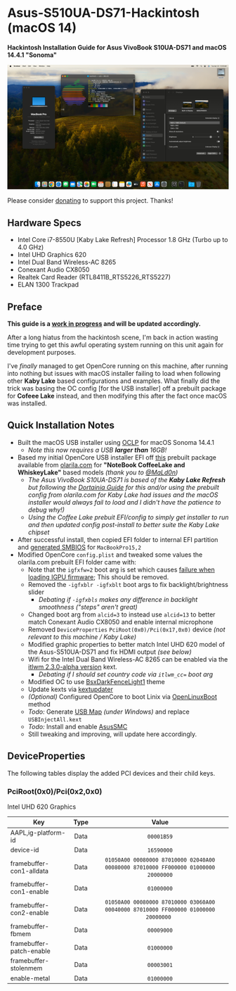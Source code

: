 

# Asus-S510UA-DS71-Hackintosh (macOS 14)
**Hackintosh Installation Guide for Asus VivoBook S10UA-DS71 and macOS 14.4.1 "Sonoma"**
<p align="center" style="margin:0 auto !important;text-align:center !important;"><img src="Images/Asus-S510UA-DS71-Hackintosh-14.4.1.png"></p>

Please consider [donating](https://paypal.me/djouija) to support this project. Thanks!

## Hardware Specs
- Intel Core i7-8550U [Kaby Lake Refresh] Processor 1.8 GHz (Turbo up to 4.0 GHz)
- Intel UHD Graphics 620
- Intel Dual Band Wireless-AC 8265
- Conexant Audio CX8050
- Realtek Card Reader (RTL8411B_RTS5226_RTS5227)
- ELAN 1300 Trackpad

## Preface
**This guide is a <u>work in progress</u> and will be updated accordingly.**

After a long hiatus from the hackintosh scene, I'm back in action wasting time trying to get this awful operating system running on this unit again for development purposes.

I've _finally_ managed to get OpenCore running on this machine, after running into nothing but issues with macOS installer failing to load when following other **Kaby Lake** based configurations and examples.  What finally did the trick was basing the OC config [for the USB installer] off a prebuilt package for **Cofeee Lake** instead, and then modifying this after the fact once macOS was installed.

## Quick Installation Notes

- Built the macOS USB installer using [OCLP](https://dortania.github.io/OpenCore-Legacy-Patcher/INSTALLER.html) for macOS Sonoma 14.4.1
	-  _Note this now requires a USB **larger than** 16GB!_
- Based my initial OpenCore USB installer EFI off [this](https://olarila.com/files/OPENCORE1/EFI.Opencore.NoteBook.Coffee.Lake.Whiskey.Lake.zip) prebuilt package available from [olarila.com](https://www.olarila.com/topic/5676-hackintosh-efi-folder-with-clover-and-opencore/) for **"NoteBook CoffeeLake and WhiskeyLake"** based models  _(thank you to [@MaLd0n](https://github.com/MaLd0n))_
	- _The Asus VivoBook S10UA-DS71 is based of the **Kaby Lake Refresh** but following the [Dortainia Guide](https://dortania.github.io/OpenCore-Install-Guide/config-laptop.plist/kaby-lake.html) for this and/or using the prebuilt config from olarila.com for Kaby Lake had issues and the macOS installer would always fail to load and I didn't have the patience to debug why!)_
	- _Using the Coffee Lake prebuit EFI/config to simply get installer to run and then updated config post-install to better suite the Kaby Lake chipset_
- After successful install, then copied EFI folder to internal EFI partition and [generated SMBIOS](https://github.com/corpnewt/GenSMBIOS) for `MacBookPro15,2`
- Modified OpenCore `config.plist` and tweaked some values the olarila.com prebuilt EFI folder came with: 
	- Note that the `igfxfw=2` boot arg is set which causes [ failure when loading IGPU firmware](https://elitemacx86.com/threads/how-to-improve-igpu-performance-intel-graphics-on-macos.1059/); This should be removed.
	- Removed the `-igfxblr -igfxblt` boot args to fix backlight/brightness slider
		- _Debating if `-igfxbls` makes any difference in backlight smoothness ("steps" aren't great)_
	- Changed boot arg from `alcid=3` to instead use `alcid=13` to better match Conexant Audio CX8050 and enable internal microphone
	- Removed `DeviceProperties` `PciRoot(0x0)/Pci(0x17,0x0)` device _(not relevant to this machine / Kaby Lake)_
	- Modified graphic properties to better match Intel UHD 620 model of the Asus-S510UA-DS71 and fix HDMI output _(see below)_
	- Wifi for the Intel Dual Band Wireless-AC 8265 can be enabled via the [itlwm 2.3.0-alpha version](https://github.com/OpenIntelWireless/itlwm/releases/tag/v2.3.0-alpha) kext.
		- _Debating if I should set country code via `itlwm_cc=` boot arg_
	- Modified OC to use [BsxDarkFenceLight1](https://github.com/blackosx/BsxDarkFenceLight1) theme
	- Update kexts via [kextupdater](https://github.com/MacThings/kextupdater)
	- _(Optional)_ Configured OpenCore to boot Linix via [OpenLinuxBoot](OpenLinuxBoot) method
	- _Todo:_ Generate [USB Map](https://github.com/corpnewt/USBMap) _(under Windows)_ and replace `USBInjectAll.kext`
	- _Todo:_ Install and enable [AsusSMC](https://github.com/hieplpvip/AsusSMC)
	- Still tweaking and improving, will update here accordingly.

## DeviceProperties

The following tables display the added PCI devices and their child keys.


### PciRoot(0x0)/Pci(0x2,0x0)

Intel UHD 620 Graphics

| **Key**                  | **Type** |   **Value**  |
|--------------------------|:--------:|:------------:|
| AAPL,ig-platform-id      |   Data   | ``00001B59`` |
| device-id                |   Data   | ``16590000`` |
| framebuffer-con1-alldata |   Data   | ``01050A00 00080000 87010000 02040A00 00080000 87010000 FF000000 01000000 20000000`` |
| framebuffer-con1-enable  |   Data   | ``01000000`` |
| framebuffer-con2-enable  |   Data   | ``01050A00 00080000 87010000 03060A00 00040000 87010000 FF000000 01000000 20000000 `` |
| framebuffer-fbmem        |   Data   | ``00009000`` |
| framebuffer-patch-enable |   Data   | ``01000000`` |
| framebuffer-stolenmem    |   Data   | ``00003001`` |
| enable-metal             |   Data   | ``01000000`` |

